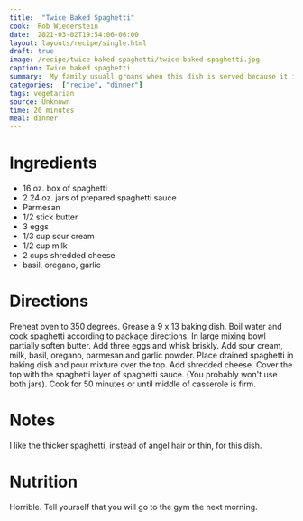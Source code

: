 ```yaml
---
title:  "Twice Baked Spaghetti"
cook:  Rob Wiederstein
date:  2021-03-02T19:54:06-06:00
layout: layouts/recipe/single.html
draft: true
image: /recipe/twice-baked-spaghetti/twice-baked-spaghetti.jpg
caption: Twice baked spaghetti
summary:  My family usuall groans when this dish is served because it is delicious, but really high in calories.
categories:  ["recipe", "dinner"]
tags: vegetarian
source: Unknown
time: 20 minutes
meal: dinner
---
```


# Ingredients
-   16 oz. box of spaghetti
-   2 24 oz. jars of prepared spaghetti sauce
-   Parmesan
-   1/2 stick butter
-   3 eggs
-   1/3 cup sour cream
-   1/2 cup milk
-   2 cups shredded cheese
-   basil, oregano,  garlic

# Directions

Preheat oven to 350 degrees.  Grease a 9 x 13 baking dish.  Boil water and cook spaghetti according to package directions.  In large mixing bowl partially soften butter.  Add three eggs and whisk briskly.  Add sour cream, milk, basil, oregano, parmesan and garlic powder.  Place drained spaghetti in baking dish and pour mixture over the top. Add shredded cheese. Cover the top with the spaghetti layer of spaghetti sauce.  (You probably won't use both jars).  Cook for 50 minutes or until middle of casserole is firm.

# Notes

I like the thicker spaghetti, instead of angel hair or thin, for this dish.

# Nutrition

Horrible. Tell yourself that you will go to the gym the next morning.
